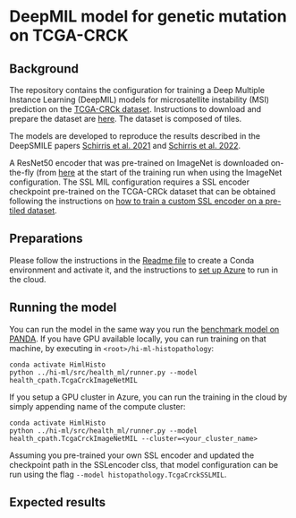 # DeepMIL model for genetic mutation on TCGA-CRCK 

## Background

The repository contains the configuration for training a Deep Multiple Instance Learning (DeepMIL) models for microsatellite instability (MSI)
prediction on the [TCGA-CRCk dataset](https://zenodo.org/record/2530835).  Instructions to download and prepare the dataset are [here](public_datasets.md). The dataset is composed of tiles.

The models are developed to reproduce the results described in the DeepSMILE papers
[Schirris et al. 2021](https://pubmed.ncbi.nlm.nih.gov/35596966/) and [Schirris et al. 2022](https://www.sciencedirect.com/science/article/abs/pii/S1361841522001116).

A ResNet50 encoder that was pre-trained on ImageNet is downloaded on-the-fly (from
[here](https://download.pytorch.org/models/) at the start of the training run when using the ImageNet configuration. The SSL MIL configuration requires a SSL encoder checkpoint pre-trained on the TCGA-CRCk dataset that can be obtained following the instructions on [how to train a custom SSL encoder on a pre-tiled dataset](ssl_on_tile_dataset.md).

## Preparations

Please follow the instructions in the [Readme file](../README.md#setting-up-python) to create a Conda environment and
activate it, and the instructions to [set up Azure](../README.md#setting-up-azureml) to run in the cloud.

## Running the model

You can run the model in the same way you run the [benchmark model on PANDA](panda_model.md). If you have GPU available locally, you can run training on that machine, by executing in `<root>/hi-ml-histopathology`:

```shell
conda activate HimlHisto
python ../hi-ml/src/health_ml/runner.py --model health_cpath.TcgaCrckImageNetMIL
```

If you setup a GPU cluster in Azure, you can run the training in the cloud by simply appending name of the compute cluster:

```shell
conda activate HimlHisto
python ../hi-ml/src/health_ml/runner.py --model health_cpath.TcgaCrckImageNetMIL --cluster=<your_cluster_name>
```

Assuming you pre-trained your own SSL encoder and updated the checkpoint path in the SSLencoder clss, that model configuration can be run using the flag `--model histopathology.TcgaCrckSSLMIL`.

## Expected results


